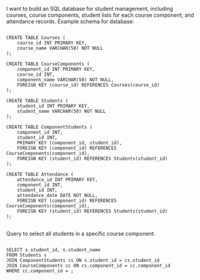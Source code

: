 I want to build an SQL database for student management, including courses, course components, student lists for each course component, and attendance records. Example schema for database:
<pre>
<code>
CREATE TABLE Courses (
    course_id INT PRIMARY KEY,
    course_name VARCHAR(50) NOT NULL
);

CREATE TABLE CourseComponents (
    component_id INT PRIMARY KEY,
    course_id INT,
    component_name VARCHAR(50) NOT NULL,
    FOREIGN KEY (course_id) REFERENCES Courses(course_id)
);

CREATE TABLE Students (
    student_id INT PRIMARY KEY,
    student_name VARCHAR(50) NOT NULL
);

CREATE TABLE ComponentStudents (
    component_id INT,
    student_id INT,
    PRIMARY KEY (component_id, student_id),
    FOREIGN KEY (component_id) REFERENCES CourseComponents(component_id),
    FOREIGN KEY (student_id) REFERENCES Students(student_id)
);

CREATE TABLE Attendance (
    attendance_id INT PRIMARY KEY,
    component_id INT,
    student_id INT,
    attendance_date DATE NOT NULL,
    FOREIGN KEY (component_id) REFERENCES CourseComponents(component_id),
    FOREIGN KEY (student_id) REFERENCES Students(student_id)
);
</code>
</pre>
Query to select all students in a specific course component:

<pre>
<code>
SELECT s.student_id, s.student_name
FROM Students s
JOIN ComponentStudents cs ON s.student_id = cs.student_id
JOIN CourseComponents cc ON cs.component_id = cc.component_id
WHERE cc.component_id = <component_id>;
</code>
</pre>